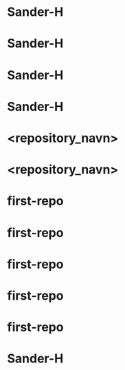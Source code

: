 # Sander-H
# Sander-H
# Sander-H
# Sander-H
# <repository_navn>
# <repository_navn>
# first-repo
# first-repo
# first-repo
# first-repo
# first-repo
# Sander-H
